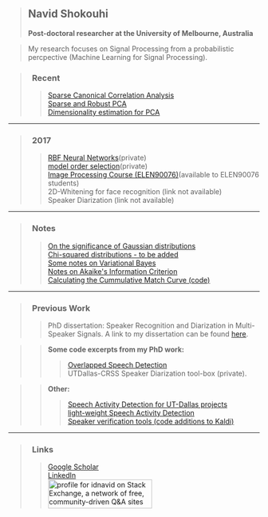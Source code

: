 > ## Navid Shokouhi
> **Post-doctoral researcher at the University of Melbourne, Australia**

> My research focuses on Signal Processing from a probabilistic percpective (Machine Learning for Signal Processing).


> ### &nbsp;&nbsp;Recent
>>[Sparse Canonical Correlation Analysis](https://github.com/idnavid/sparse_CCA)<br/>
>> [Sparse and Robust PCA](na)<br/>
>> [Dimensionality estimation for PCA](na)<br/>

------
> ### &nbsp;&nbsp;2017
>> [RBF Neural Networks](https://github.com/idnavid/RBFadapt)(private)<br/>
>> [model order selection](https://github.com/idnavid/selectOrder/blob/master/notes/readme.md)(private)<br/>
>> [Image Processing Course (ELEN90076)](https://github.com/idnavid/imageprocessing_elen90076)(available to ELEN90076 students)<br/>
>> 2D-Whitening for face recognition (link not available)<br/>
>> Speaker Diarization (link not available)

------
> ### &nbsp;&nbsp;Notes
>> [On the significance of Gaussian distributions](https://github.com/idnavid/misc/blob/master/Gaussian_approximation.md)<br/>
>> [Chi-squared distributions - to be added](NA)<br/>
>> [Some notes on Variational Bayes](https://github.com/idnavid/misc/blob/master/variationalbayes_doc1.ipynb)<br/>
>> [Notes on Akaike's Information Criterion](https://github.com/idnavid/misc/blob/master/deriving_aic.pdf)<br/>
>> [Calculating the Cummulative Match Curve (code)](https://github.com/idnavid/misc/blob/master/plot_cmc.m)<br/>
 
------
> ### &nbsp;&nbsp;Previous Work
>> PhD dissertation: Speaker Recognition and Diarization in Multi-Speaker Signals. A link to my dissertation can be found [here](https://github.com/idnavid/dissertation/blob/master/SHOKOUHI-DISSERTATION-2017-rev3.pdf). 

>> **Some code excerpts from my PhD work:**
>>> [Overlapped Speech Detection](https://github.com/idnavid/pyknograms)<br/>
>>> UTDallas-CRSS Speaker Diarization tool-box (private).

>> **Other:**
>>> [Speech Activity Detection for UT-Dallas projects](https://github.com/idnavid/speech_activity_detection)<br/>
>>>  [light-weight Speech Activity Detection](https://github.com/idnavid/py_vad_tool)<br/>
>>> [Speaker verification tools (code additions to Kaldi)](https://github.com/idnavid/sre2016)
------
> ### &nbsp;&nbsp;Links<br/>
>> [Google Scholar](https://scholar.google.com/citations?user=DHxzPt8AAAAJ&hl=en&oi=ao)<br/>
>> [LinkedIn](https://www.linkedin.com/in/navidshokouhi/)<br/>
>> <a href="https://stackexchange.com/users/1800970/idnavid"><img src="https://stackexchange.com/users/flair/1800970.png" width="208" height="58" alt="profile for idnavid on Stack Exchange, a network of free, community-driven Q&amp;A sites" title="profile for idnavid on Stack Exchange, a network of free, community-driven Q&amp;A sites" /></a>

